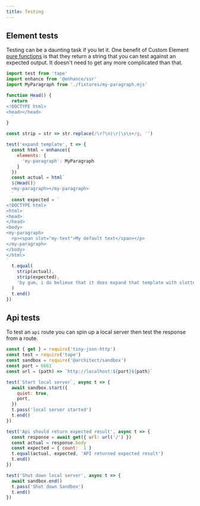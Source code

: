 ```yaml
---
title: Testing
---
```


## Element tests
Testing can be a daunting task if you let it. One benefit of Custom Element [pure functions](https://en.wikipedia.org/wiki/Pure_function) is that they return a string that you can test against an expected output. It doesn't need to get any more complicated than that.

```javascript
import test from 'tape'
import enhance from '@enhance/ssr'
import MyParagraph from './fixtures/my-paragraph.mjs'

function Head() {
  return `
<!DOCTYPE html>
<head></head>
  `
}

const strip = str => str.replace(/\r?\n|\r|\s\s+/g, '')

test('expand template', t => {
  const html = enhance({
    elements: {
      'my-paragraph': MyParagraph
    }
  })
  const actual = html`
  ${Head()}
  <my-paragraph></my-paragraph>
  `
  const expected = `
<!DOCTYPE html>
<html>
<head>
</head>
<body>
<my-paragraph>
  <p><span slot="my-text">My default text</span></p>
</my-paragraph>
</body>
</html>
`
  t.equal(
    strip(actual),
    strip(expected),
    'by gum, i do believe that it does expand that template with slotted default content'
  )
  t.end()
})
```

## Api tests
To test an `api` route you can spin up a local server then test the response from a route.

```javascript
const { get } = require('tiny-json-http')
const test = require('tape')
const sandbox = require('@architect/sandbox')
const port = 6661
const url = (path) => `http://localhost:${port}${path}`

test(`Start local server`, async t => {
  await sandbox.start({
    quiet: true,
    port,
  })
  t.pass('local server started')
  t.end()
})

test('Api should return expected result', async t => {
  const response = await get({ url: url('/') })
  const actual = response.body
  const expected = { count:  1 }
  t.equal(actual, expected, 'API returned expected result')
  t.end()
})

test('Shut down local server', async t => {
  await sandbox.end()
  t.pass('Shut down Sandbox')
  t.end()
})
```

